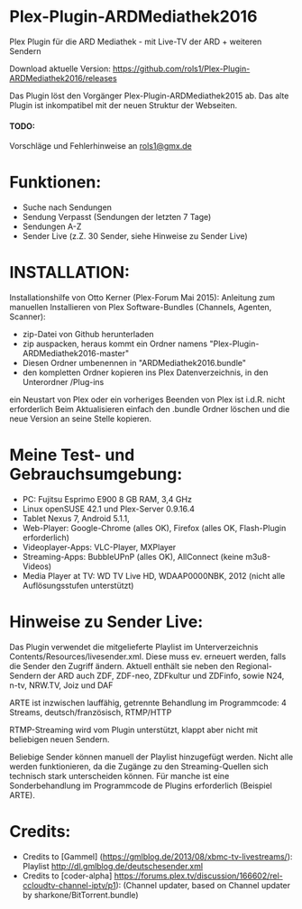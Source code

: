 ﻿Plex-Plugin-ARDMediathek2016
===================
Plex Plugin für die ARD Mediathek - mit Live-TV der ARD + weiteren Sendern

Download aktuelle Version: https://github.com/rols1/Plex-Plugin-ARDMediathek2016/releases

Das Plugin löst den Vorgänger Plex-Plugin-ARDMediathek2015 ab. Das alte Plugin ist inkompatibel mit der neuen Struktur der Webseiten.

#### TODO:  
Vorschläge und Fehlerhinweise an rols1@gmx.de 

Funktionen: 
===================  
- Suche nach Sendungen
- Sendung Verpasst (Sendungen der letzten 7 Tage)
- Sendungen A-Z
- Sender Live (z.Z. 30 Sender, siehe Hinweise zu Sender Live)


INSTALLATION:
===================  
Installationshilfe von Otto Kerner (Plex-Forum Mai 2015):
Anleitung zum manuellen Installieren von Plex Software-Bundles (Channels, Agenten, Scanner):
- zip-Datei von Github herunterladen
- zip auspacken, heraus kommt ein Ordner namens "Plex-Plugin-ARDMediathek2016-master"
- Diesen Ordner umbenennen in "ARDMediathek2016.bundle"
- den kompletten Ordner kopieren ins Plex Datenverzeichnis, in den Unterordner /Plug-ins

ein Neustart von Plex oder ein vorheriges Beenden von Plex ist i.d.R. nicht erforderlich
Beim Aktualisieren einfach den .bundle Ordner löschen und die neue Version an seine Stelle kopieren.
 
   
Meine Test- und Gebrauchsumgebung:
===================  
- PC: Fujitsu Esprimo E900 8 GB RAM, 3,4 GHz
- Linux openSUSE 42.1 und Plex-Server 0.9.16.4
- Tablet Nexus 7, Android 5.1.1,
- Web-Player: Google-Chrome (alles OK), Firefox (alles OK, Flash-Plugin erforderlich)
- Videoplayer-Apps: VLC-Player, MXPlayer
- Streaming-Apps: BubbleUPnP (alles OK), AllConnect (keine m3u8-Videos)
- Media Player at TV: WD TV Live HD, WDAAP0000NBK, 2012 (nicht alle Auflösungsstufen unterstützt)


Hinweise zu Sender Live:
===================  
Das Plugin verwendet die mitgelieferte Playlist im Unterverzeichnis Contents/Resources/livesender.xml. Diese muss ev. erneuert werden, falls die Sender den Zugriff ändern. Aktuell enthält sie neben den Regional-Sendern der ARD auch ZDF, ZDF-neo, ZDFkultur und ZDFinfo, sowie N24, n-tv, NRW.TV, Joiz und DAF

ARTE ist inzwischen lauffähig, getrennte Behandlung im Programmcode: 4 Streams, deutsch/französisch, RTMP/HTTP
 
RTMP-Streaming wird vom Plugin unterstützt, klappt aber nicht mit beliebigen neuen Sendern.

Beliebige Sender können manuell der Playlist hinzugefügt werden. Nicht alle werden funktionieren, da die Zugänge zu den Streaming-Quellen sich technisch stark unterscheiden können. Für manche ist eine Sonderbehandlung im Programmcode de Plugins erforderlich (Beispiel ARTE).

Credits:
===================  
- Credits to [Gammel] (https://gmlblog.de/2013/08/xbmc-tv-livestreams/): Playlist http://dl.gmlblog.de/deutschesender.xml 
- Credits to [coder-alpha] https://forums.plex.tv/discussion/166602/rel-ccloudtv-channel-iptv/p1): (Channel updater, based on Channel updater by sharkone/BitTorrent.bundle)


